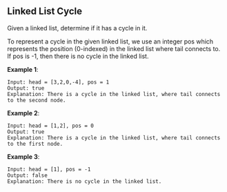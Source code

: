 Linked List Cycle
---

Given a linked list, determine if it has a cycle in it.

To represent a cycle in the given linked list, we use an integer pos which represents the position (0-indexed) in the linked list where tail connects to. If pos is -1, then there is no cycle in the linked list.

__Example 1__:

```
Input: head = [3,2,0,-4], pos = 1
Output: true
Explanation: There is a cycle in the linked list, where tail connects to the second node.
```

__Example 2__:

```
Input: head = [1,2], pos = 0
Output: true
Explanation: There is a cycle in the linked list, where tail connects to the first node.

```

__Example 3__:

```
Input: head = [1], pos = -1
Output: false
Explanation: There is no cycle in the linked list.

```
